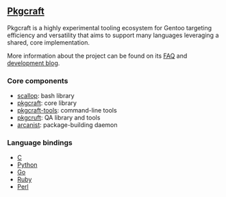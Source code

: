 ## [Pkgcraft][1]

Pkgcraft is a highly experimental tooling ecosystem for Gentoo targeting
efficiency and versatility that aims to support many languages leveraging a
shared, core implementation.

More information about the project can be found on its [FAQ][0] and
[development blog][1].

### Core components

- [scallop][2]: bash library
- [pkgcraft][3]: core library
- [pkgcraft-tools][4]: command-line tools
- [pkgcruft][5]: QA library and tools
- [arcanist][6]: package-building daemon

### Language bindings

- [C][7]
- [Python][8]
- [Go][9]
- [Ruby][10]
- [Perl][11]

[0]: <https://pkgcraft.github.io/about/>
[1]: <https://pkgcraft.github.io/>
[2]: <https://github.com/pkgcraft/pkgcraft/tree/main/crates/scallop>
[3]: <https://github.com/pkgcraft/pkgcraft/tree/main/crates/pkgcraft>
[4]: <https://github.com/pkgcraft/pkgcraft/tree/main/crates/pkgcraft-tools>
[5]: <https://github.com/pkgcraft/pkgcraft/tree/main/crates/pkgcruft>
[6]: <https://github.com/pkgcraft/pkgcraft/tree/main/crates/arcanist>

[7]: <https://github.com/pkgcraft/pkgcraft/tree/main/crates/pkgcraft-c>
[8]: <https://github.com/pkgcraft/pkgcraft-python>
[9]: <https://github.com/pkgcraft/pkgcraft-go>
[10]: <https://github.com/pkgcraft/pkgcraft-ruby>
[11]: <https://github.com/pkgcraft/pkgcraft-perl>
